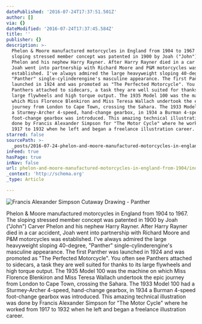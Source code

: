 ```yaml
---
datePublished: '2016-07-24T17:37:51.501Z'
author: []
via: {}
dateModified: '2016-07-24T17:37:45.584Z'
title: ''
publisher: {}
description: >-
  Phelon & Moore manufactured motorcycles in England from 1904 to 1967. The
  sloping stressed member concept was patented in 1900 by Joah ("John") Carver
  Phelon and his nephew Harry Rayner. After Harry Rayner died in a car accident,
  Joah went into partnership with Richard Moore and P&M motorcycles was
  established. I've always admired the large heavyweight sloping 40-degree,
  "Panther" single-cylinderengine's masculine appearance. The first Panther was
  launched in 1924 and was promoted as "The Perfected Motorcycle". You often see
  Panthers attached to sidecars, a task they are well suited for thanks to its
  large flywheels and high torque output. The 1935 Model 100 was the machine on
  which Miss Florence Blenkiron and Miss Teresa Wallach undertook the epic
  journey from London to Cape Town, crossing the Sahara. The 1933 Model 100 had
  a Sturmey-Archer 4-speed, hand-change gearbox, in 1934 a Burman 4-speed
  foot-change gearbox was introduced. This amazing technical illustration was
  done by Francis Alexander Simpson for "The Motor Cycle" where he worked from
  1917 to 1932 when he left and began a freelance illustration career.
starred: false
sourcePath: >-
  _posts/2016-07-24-phelon-and-moore-manufactured-motorcycles-in-england-from-1904.md
inFeed: true
hasPage: true
inNav: false
url: phelon-and-moore-manufactured-motorcycles-in-england-from-1904/index.html
_context: 'http://schema.org'
_type: Article

---
```

![Francis Alexander Simpson Cutaway Drawing - Panther](https://the-grid-user-content.s3-us-west-2.amazonaws.com/dca9316d-c995-4be5-855f-a971c8bf798e.jpg)

Phelon & Moore manufactured motorcycles in England from 1904 to 1967\. The sloping stressed member concept was patented in 1900 by Joah ("John") Carver Phelon and his nephew Harry Rayner. After Harry Rayner died in a car accident, Joah went into partnership with Richard Moore and P&M motorcycles was established. I've always admired the large heavyweight sloping 40-degree, "Panther" single-cylinderengine's masculine appearance. The first Panther was launched in 1924 and was promoted as "The Perfected Motorcycle". You often see Panthers attached to sidecars, a task they are well suited for thanks to its large flywheels and high torque output. The 1935 Model 100 was the machine on which Miss Florence Blenkiron and Miss Teresa Wallach undertook the epic journey from London to Cape Town, crossing the Sahara. The 1933 Model 100 had a Sturmey-Archer 4-speed, hand-change gearbox, in 1934 a Burman 4-speed foot-change gearbox was introduced. This amazing technical illustration was done by Francis Alexander Simpson for "The Motor Cycle" where he worked from 1917 to 1932 when he left and began a freelance illustration career.